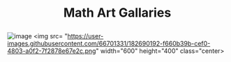 # <p align="center">Math Art Gallaries</p>
![image](https://user-images.githubusercontent.com/66701331/182690192-f660b39b-cef0-4803-a0f2-7f2878e67e2c.png)
<img src= "https://user-images.githubusercontent.com/66701331/182690192-f660b39b-cef0-4803-a0f2-7f2878e67e2c.png" width="600" height="400" class="center>
